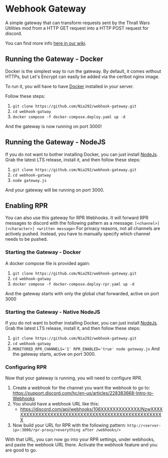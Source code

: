 # Webhook Gateway
A simple gateway that can transform requests sent by the Thrall Wars Utilities mod from
a HTTP GET request into a HTTP POST request for discord.

You can find more info [here in our wiki](https://conanexilestwmod.fandom.com/wiki/TWU_Webhooks).

## Running the Gateway - Docker
Docker is the simplest way to run the gateway. By default, it comes without HTTPs, but Let's Encrypt can easily be added via
the certbot nginx image. 

To run it, you will have to have [Docker](https://www.docker.com/) installed in your server.

Follow these steps:
1. ``git clone https://github.com/Nia292/webhook-gateway.git``
2. ``cd webhook-gatway``
3. ``docker compose -f docker-compose.deploy.yaml up -d``

And the gateway is now running on port 3000!

## Running the Gateway - NodeJS
If you do not want to bother installing Docker, you can just install [NodeJs](https://nodejs.dev/). Grab the latest LTS release,
install it, and then follow these steps:
1. ``git clone https://github.com/Nia292/webhook-gateway.git``
2. ``cd webhook-gatway``
3. ``node gateway.js``

And your gateway will be running on port 3000.

## Enabling RPR
You can also use this gateway for RPR Webhooks. It will forward RPR messages to discord with the following pattern as
a message:
``[<channel>][<character>] <written message>``
For privacy reasons, not all channels are actively pushed. Instead, you have to manually specify which channel needs to be pushed.

### Starting the Gateway - Docker
A docker compose file is provided again: 
1. ``git clone https://github.com/Nia292/webhook-gateway.git``
2. ``cd webhook-gatway``
3. ``docker compose -f docker-compose.deploy-rpr.yaml up -d``

And the gateway starts with only the global chat forwarded, active on port 3000

### Starting the Gateway - Native NodeJS
If you do not want to bother installing Docker, you can just install [NodeJs](https://nodejs.dev/). Grab the latest LTS release,
install it, and then follow these steps:
1. ``git clone https://github.com/Nia292/webhook-gateway.git``
2. ``cd webhook-gatway``
3. ``MONITORED_RPR_CHANNELS='1' RPR_ENABLED='true' node gateway.js``
And the gateway starts, active on port 3000.

### Configuring RPR
Now that your gateway is running, you will need to configure RPR.

1. Create a webhook for the channel you want the webhook to go to: https://support.discord.com/hc/en-us/articles/228383668-Intro-to-Webhooks
2. You should have a webhook URL like this:
    * https://discord.com/api/webhooks/106XXXXXXXXXXXXX/NzwXXXXXXXXXXXXXXXXXXXXXXXXXXXXXXXXXXXXXXXXXXXXXXXXXXXX
3. Now build your URL for RPR with the following pattern: ``http://<server-ip>:3000/rpr-proxy/<everything after /webhooks/>``

With that URL, you can now go into your RPR settings, under webhooks, and paste the webhook URL there. Activate the webhook feature
and you are good to go.

